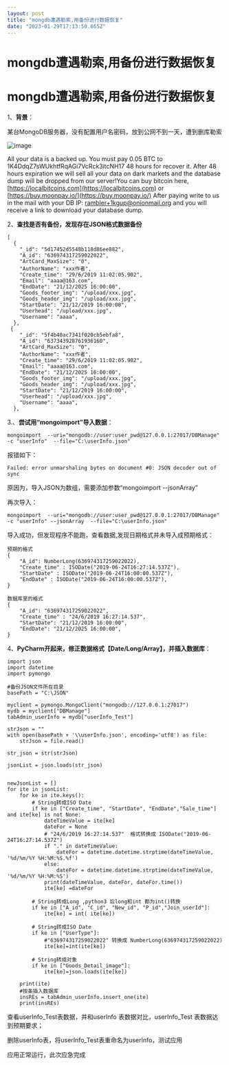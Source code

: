 ```yaml
---
layout: post
title: "mongdb遭遇勒索,用备份进行数据恢复"
date: "2023-01-29T17:13:50.665Z"
---
```

mongdb遭遇勒索,用备份进行数据恢复
====================

mongdb遭遇勒索,用备份进行数据恢复
====================

1、**背景**：

某台MongoDB服务器，没有配置用户名密码，放到公网不到一天，遭到删库勒索

![image](https://img2023.cnblogs.com/blog/249722/202301/249722-20230129173350302-1196437032.png)

All your data is a backed up. You must pay 0.05 BTC to 1K4DdqZ7sWUkhtfRqAGi7VcRck3itcNH17 48 hours for recover it. After 48 hours expiration we will sell all your data on dark markets and the database dump will be dropped from our server!You can buy bitcoin here, [https://localbitcoins.com](https://localbitcoins.com) or [https://buy.moonpay.io/](https://buy.moonpay.io/) After paying write to us in the mail with your DB IP: rambler+1kgup@onionmail.org and you will receive a link to download your database dump.

2、**查找是否有备份，发现存在JSON格式数据备份**

    [
      {
        "_id": "5d17452d5548b118d86ee882",
        "A_id": "636974317259022022",
        "ArtCard_MaxSize": "0",
        "AuthorName": "xxx作者",
        "Create_time": "29/6/2019 11:02:05.902",
        "Email": "aaaa@163.com",
        "EndDate": "21/12/2025 16:00:00",
        "Goods_footer_img": "/upload/xxx.jpg",
        "Goods_header_img": "/upload/xxx.jpg",
        "StartDate": "21/12/2019 16:00:00",
        "Userhead": "/upload/xxx.jpg",
        "Username": "aaaa",
      },
     {
        "_id": "5f4b40ac7341f020cb5ebfa8",
        "A_id": "637343928761936160",
        "ArtCard_MaxSize": "0",
        "AuthorName": "xxx作者",
        "Create_time": "29/6/2019 11:02:05.902",
        "Email": "aaaa@163.com",
        "EndDate": "21/12/2025 16:00:00",
        "Goods_footer_img": "/upload/xxx.jpg",
        "Goods_header_img": "/upload/xxx.jpg",
        "StartDate": "21/12/2019 16:00:00",
        "Userhead": "/upload/xxx.jpg",
        "Username": "aaaa",
      },
    

3.、**尝试用“mongoimport”导入数据**：

    mongoimport  --uri="mongodb://user:user_pwd@127.0.0.1:27017/DBManage" -c "userInfo"  --file="C:\userInfo.json"
    

报错如下：

    Failed: error unmarshaling bytes on document #0: JSON decoder out of sync
    

原因为，导入JSON为数组，需要添加参数“mongoimport --jsonArray”

再次导入：

    mongoimport  --uri="mongodb://user:user_pwd@127.0.0.1:27017/DBManage" -c "userInfo" --jsonArray  --file="C:\userInfo.json"
    

导入成功，但发现程序不能跑，查看数据,发现日期格式并未导入成预期格式：

    预期的格式
    {
        "A_id": NumberLong(636974317259022022),
        "Create_time" : ISODate("2019-06-24T16:27:14.537Z"),
        "StartDate" : ISODate("2019-06-24T16:00:00.537Z"),
        "EndDate" : ISODate("2019-06-24T16:00:00.537Z"),
    }
    
    数据库里的格式
    {
        "A_id": "636974317259022022",
        "Create_time" : "24/6/2019 16:27:14.537",
        "StartDate": "21/12/2019 16:00:00",
        "EndDate": "21/12/2025 16:00:00",
    }
    

4、**PyCharm开起来，修正数据格式【Date/Long/Array】，并插入数据库**：

    import json
    import datetime
    import pymongo
    
    #备份JSON文件所在目录
    basePath = "C:\JSON"
    
    myclient = pymongo.MongoClient("mongodb://127.0.0.1:27017")
    mydb = myclient["DBManage"]
    tabAdmin_userInfo = mydb["userInfo_Test"]
    
    strJson = ""
    with open(basePath + '\\userInfo.json', encoding='utf8') as file:
        strJson = file.read()
    
    str_json = str(strJson)
    
    jsonList = json.loads(str_json)
    
    
    newJsonList = []
    for ite in jsonList:
        for ke in ite.keys():
            # String转成ISO Date
            if ke in ["Create_time", "StartDate", "EndDate","Sale_time"] and ite[ke] is not None:
                dateTimeValue = ite[ke]
                dateFor = None
                # "24/6/2019 16:27:14.537"  格式转换成 ISODate("2019-06-24T16:27:14.537Z")
                if "." in dateTimeValue:
                    dateFor = datetime.datetime.strptime(dateTimeValue, '%d/%m/%Y %H:%M:%S.%f')
                else:
                    dateFor = datetime.datetime.strptime(dateTimeValue, '%d/%m/%Y %H:%M:%S')
                print(dateTimeValue, dateFor, dateFor.time())
                ite[ke] =dateFor
    
            # String转成Long ,python3 后long和int 都为int()转换
            if ke in ["A_id", "C_id", "New_id", "P_id","Join_userId"]:
                ite[ke] = int( ite[ke])
    
            # String转成ISO Date
            if ke in ["UserType"]:
                #"636974317259022022" 转换成 NumberLong(636974317259022022)
                ite[ke]=int(ite[ke])
    
            # String转成对象
            if ke in ["Goods_Detail_image"]:
                ite[ke]=json.loads(ite[ke])
    
        print(ite)
        #按条插入数据库
        insREs = tabAdmin_userInfo.insert_one(ite)
        print(insREs)
    

查看userInfo\_Test表数据，并和userInfo 表数据对比，userInfo\_Test 表数据达到预期要求；

删除userInfo表，将userInfo\_Test表重命名为userInfo，测试应用

应用正常运行，此次应急完成